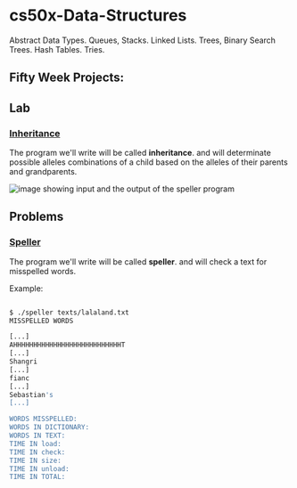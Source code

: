 # cs50x-Data-Structures
Abstract Data Types. Queues, Stacks. Linked Lists. Trees, Binary Search Trees. Hash Tables. Tries.

## Fifty Week Projects:

## Lab

### [Inheritance](https://github.com/Henalecam/cs50x-Data-Structures/tree/main/inheritance)

The program we'll write will be called **inheritance**. and will determinate possible alleles combinations of a child based on the alleles of their parents and grandparents.

![image showing input and the output of the speller program](./git-content/Speller.png)

## Problems

### [Speller](https://github.com/Henalecam/cs50x-Data-Structures/tree/main/speller)

The program we'll write will be called **speller**. and will check a text for misspelled words.

Example:

```bash

$ ./speller texts/lalaland.txt
MISSPELLED WORDS

[...]
AHHHHHHHHHHHHHHHHHHHHHHHHHHHT
[...]
Shangri
[...]
fianc
[...]
Sebastian's
[...]

WORDS MISSPELLED:
WORDS IN DICTIONARY:
WORDS IN TEXT:
TIME IN load:
TIME IN check:
TIME IN size:
TIME IN unload:
TIME IN TOTAL:

```
